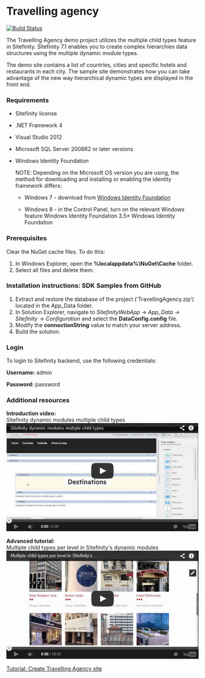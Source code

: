 Travelling agency
=================

[![Build Status](http://sdk-jenkins-ci.cloudapp.net/buildStatus/icon?job=Telerik.Sitefinity.Samples.TravellingAgency.CI)](http://sdk-jenkins-ci.cloudapp.net/job/Telerik.Sitefinity.Samples.TravellingAgency.CI/)

The Travelling Agency demo project utilizes the multiple child types feature in Sitefinity. Sitefinity 7.1 enables you to create complex hierarchies data structures using the multiple dynamic module types. 

The demo site contains a list of countries, cities and specific hotels and restaurants in each city. The sample site demonstrates how you can take advantage of the new way hierarchical dynamic types are displayed in the front end.

### Requirements

* Sitefinity license

* .NET Framework 4

* Visual Studio 2012

* Microsoft SQL Server 2008R2 or later versions

* Windows Identity Foundation

   NOTE: Depending on the Microsoft OS version you are using, the method for downloading and installing or enabling the identity framework differs:

  * Windows 7 - download from [Windows Identity Foundation](http://www.microsoft.com/en-us/download/details.aspx?id=17331)

  * Windows 8 - in the Control Panel, turn on the relevant Windows feature Windows Identity Foundation 3.5* Windows Identity Foundation

### Prerequisites

Clear the NuGet cache files. To do this:

1. In Windows Explorer, open the **%localappdata%\NuGet\Cache** folder.
2. Select all files and delete them.


### Installation instructions: SDK Samples from GitHub

1. Extract and restore the database of the project ('TravellingAgency.zip') located in the App_Data folder.
2. In Solution Explorer, navigate to _SitefinityWebApp_ -> *App_Data* -> _Sitefinity_ -> _Configuration_ and select the **DataConfig.config** file. 
2. Modify the **connectionString** value to match your server address.
3. Build the solution.


### Login

To login to Sitefinity backend, use the following credentials: 

**Username:** admin

**Password:** password

### Additional resources

**Introduction video:**  
Sitefinity dynamic modules multiple child types
[![Tooltip](https://raw.githubusercontent.com/Sitefinity-SDK/travelling-agency/master/TravellingAgency.png)](http://youtu.be/WCfc9GQoGoQ)


**Advanced tutorial:**  
Multiple child types per level in Sitefinity's dynamic modules
[![Tooltip](https://raw.githubusercontent.com/Sitefinity-SDK/travelling-agency/master/TravellingAgencyDemo2.png)](http://youtu.be/C2t_iT8OGDg)

[Tutorial: Create Travelling Agency site](http://www.sitefinity.com/documentation/documentationarticles/tutorial-create-travelling-agency-site)
